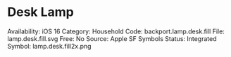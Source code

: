 # Desk Lamp

Availability: iOS 16
Category: Household
Code: backport.lamp.desk.fill
File: lamp.desk.fill.svg
Free: No
Source: Apple SF Symbols
Status: Integrated
Symbol: lamp.desk.fill2x.png